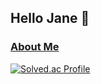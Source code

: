## Hello Jane 👋
### [About Me](https://www.notion.so/Jane-Yi-855a3119a6ec40cb9cc7dbc1c82cc20b)

[![Solved.ac Profile](http://mazassumnida.wtf/api/v2/generate_badge?boj=janeyi)](https://solved.ac/janeyi/)

<!--
**HelloJaneJane/HelloJaneJane** is a ✨ _special_ ✨ repository because its `README.md` (this file) appears on your GitHub profile.

Here are some ideas to get you started:

- 🔭 I’m currently working on ...
- 🌱 I’m currently learning ...
- 👯 I’m looking to collaborate on ...
- 🤔 I’m looking for help with ...
- 💬 Ask me about ...
- 📫 How to reach me: ...
- 😄 Pronouns: ...
- ⚡ Fun fact: ...
-->
